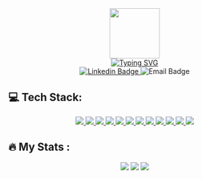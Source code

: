 


<div id="header" align="center">
  <img src="https://media.giphy.com/media/v1.Y2lkPTc5MGI3NjExMmI5Y2YzYjlkODRmMTVlYmQ2NjY0YjA1YmE3ODkwOWJiNmFlZDYwYSZjdD1z/3iyKHMIKg5VWG6qHUm/giphy.gif" width="100"/>
</div>



<div align="center"> 
  <a href="https://git.io/typing-svg"><img src="https://readme-typing-svg.demolab.com?font=Fira+Code&weight=600&duration=3000&pause=500&color=5EB4F7&center=true&vCenter=true&width=435&lines=HI%2C+MY+NAME+is+Danang+Eka+Saputra;Welcome+:D" alt="Typing SVG" /></a>
</div>


<div id="badges" align="center">
  
   <a href="">
  <img src="https://img.shields.io/static/v1?style=for-the-badge&message=LinkedIn&color=0A66C2&logo=linkedin&logoColor=FFFFFF&label=" alt="Linkedin Badge"/>
  </a>
  <a>
  <img src="https://img.shields.io/static/v1?style=for-the-badge&message=Email&color=EC1346&logo=Gmail&logoColor=FFFFFF&label=" alt="Email Badge"/>
  </a>
  
</div>
<div align="center">
<img src="https://komarev.com/ghpvc/?username=deinf&style=flat-square&color=red" alt=""/>
</div>

## :computer: Tech Stack:

<div id="tech" align="center">
  <a href="">
    <img src="https://img.shields.io/static/v1?style=for-the-badge&message=Kotlin&color=7F52FF&logo=Kotlin&logoColor=FFFFFF&label="/>
  </a>
   <a href="">
    <img src="https://img.shields.io/badge/-java-orange?style=for-the-badge&logo=&logoColor=white"/>
  </a>
    <a href="">
    <img src="https://img.shields.io/static/v1?style=for-the-badge&message=Flutter&color=02569B&logo=Flutter&logoColor=FFFFFF&label="/>
  </a>
  
  <a href="">
    <img src="https://img.shields.io/static/v1?style=for-the-badge&message=React&color=222222&logo=React&logoColor=61DAFB&label="/>
  </a>
   <a href="">
    <img src="https://img.shields.io/static/v1?style=for-the-badge&message=Yarn&color=2C8EBB&logo=Yarn&logoColor=FFFFFF&label="/>
  </a>
    <a href="">
    <img src="https://img.shields.io/static/v1?style=for-the-badge&message=npm&color=CB3837&logo=npm&logoColor=FFFFFF&label="/>
  </a>
    <a href="">
    <img src="https://img.shields.io/static/v1?style=for-the-badge&message=Figma&color=F24E1E&logo=Figma&logoColor=FFFFFF&label="/>
  </a>
  <a href="">
    <img src="https://img.shields.io/static/v1?style=for-the-badge&message=Sourcetree&color=0052CC&logo=Sourcetree&logoColor=FFFFFF&label="/>
  </a>
  <a href="">
    <img src="https://img.shields.io/static/v1?style=for-the-badge&message=Bitbucket&color=0052CC&logo=Bitbucket&logoColor=FFFFFF&label="/>
  </a>
    <a href="">
    <img src="https://img.shields.io/static/v1?style=for-the-badge&message=MySQL&color=4479A1&logo=MySQL&logoColor=FFFFFF&label="/>
  </a>
  <a href="">
    <img src="https://img.shields.io/static/v1?style=for-the-badge&message=Tailwind+CSS&color=222222&logo=Tailwind+CSS&logoColor=06B6D4&label="/>
  </a>
  
   <a href="">
    <img src="https://img.shields.io/static/v1?style=for-the-badge&message=Firebase&color=222222&logo=Firebase&logoColor=FFCA28&label="/>
  </a>
  
</div>

## :fire: My Stats :

<div id="stats" align="center">
<img src="https://github-readme-stats.vercel.app/api?username=deinf&show_icons=true&theme=dark"/>
<img src="http://github-readme-streak-stats.herokuapp.com?user=deinf&theme=dark&background=000000"/>
<img src="https://github-readme-stats.vercel.app/api/top-langs/?username=deinf&theme=dark&background=000000&langs_count=6)](https://github.com/anuraghazra/github-readme-stats"></img>
</div>

